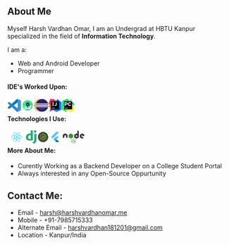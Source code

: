 ## About Me
Myself Harsh Vardhan Omar,
I am an Undergrad at HBTU Kanpur specialized in the field of **Information Technology**.

I am a:
- Web and Android Developer
- Programmer

#### IDE's Worked Upon:

<img align="left" src="/images1/vscode.svg" height=30px >   
<img align="left" src="images/android.png"height=30px >
<img align="left" src="./images/eclipse.png" height=30px>
<img align="left" src="./images/intellij.png" height=30px>
<img align="left" src="./images/pycharm.jpg" height=30px>
<br/>

#### Technologies I Use:

<img align="left" src="./images/react.png" height=30px>
<img align="left" src="./images/django.png" height=30px>
<img align="left" src="./images/js.png" height=30px>
<img align="left" src="./images/flutter.png" height=30px>
<img align="left" src="./images/nodejs.png" height=30px>
<br/>

#### More About Me:
- Curently Working as a Backend Developer on a College Student Portal
- Always interested in any Open-Source Oppurtunity

## Contact Me:


- Email - harsh@harshvardhanomar.me
- Mobile - +91-7985715333
- Alternate Email - harshvardhan181201@gmail.com
- Location - Kanpur/India

